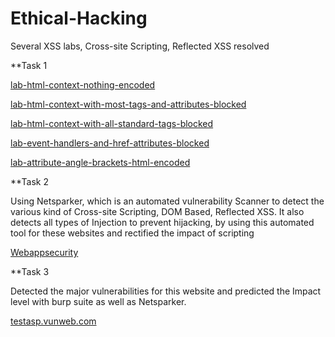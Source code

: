 # Ethical-Hacking
Several XSS labs, Cross-site Scripting, Reflected XSS  resolved

**Task 1

<a href="https://portswigger.net/web-security/cross-site-scripting/reflected/lab-html-context-nothing-encoded">lab-html-context-nothing-encoded</a>

<a href="https://portswigger.net/web-security/cross-site-scripting/contexts/lab-html-context-with-most-tags-and-attributes-blocked">lab-html-context-with-most-tags-and-attributes-blocked</a>

<a href="https://portswigger.net/web-security/cross-site-scripting/contexts/lab-html-context-with-all-standard-tags-blocked">lab-html-context-with-all-standard-tags-blocked</a>

<a href="https://portswigger.net/web-security/cross-site-scripting/contexts/lab-event-handlers-and-href-attributes-blocked">lab-event-handlers-and-href-attributes-blocked</a>

<a href="https://portswigger.net/web-security/cross-site-scripting/contexts/lab-attribute-angle-brackets-html-encoded">lab-attribute-angle-brackets-html-encoded</a>

  
**Task 2

Using Netsparker, which is an automated vulnerability Scanner to detect the various kind of Cross-site Scripting, DOM Based, Reflected XSS. It also detects all types of Injection to prevent hijacking, by using this automated tool for these websites and rectified the impact of scripting 
  
<a href="http://zero.webappsecurity.com/">Webappsecurity</a>
 
**Task 3

Detected the major vulnerabilities for this website and predicted the Impact level with burp suite as well as Netsparker.

<a href="http://testasp.vulnweb.com/">testasp.vunweb.com</a>

